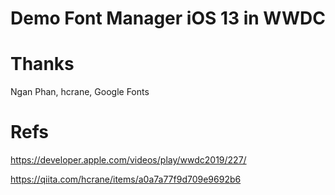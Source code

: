 # Demo Font Manager iOS 13 in WWDC


# Thanks
Ngan Phan, hcrane, Google Fonts

# Refs
https://developer.apple.com/videos/play/wwdc2019/227/

https://qiita.com/hcrane/items/a0a7a77f9d709e9692b6
